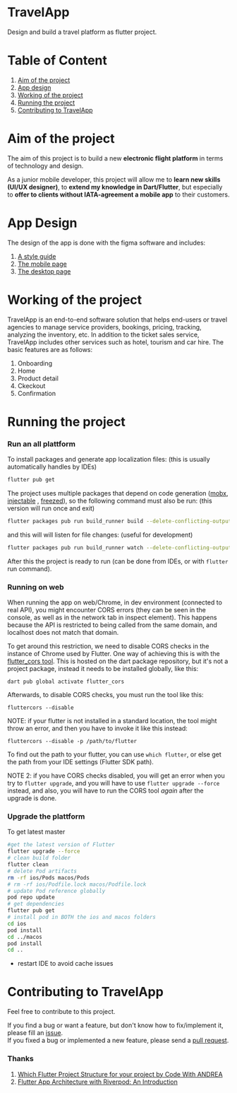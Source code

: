 # TravelApp

Design and build a travel platform as flutter project.

# Table of Content

1. [Aim of the project](#Aim-of-the-project)
2. [App design](#App-Design)
3. [Working of the project](#Working-of-the-project)
4. [Running the project](#Running-the-project)
5. [Contributing to TravelApp](#Contributing-to-TravelApp)

# Aim of the project

The aim of this project is to build a new **electronic flight platform** in terms of technology and
design.

As a junior mobile developer, this project will allow me to **learn new skills (UI/UX designer)**,
to **extend my knowledge in Dart/Flutter**, but especially to **offer to clients without
IATA-agreement a mobile app** to their customers.

# App Design

The design of the app is done with the figma software and includes:

1. [A style guide](https://www.figma.com/file/mMvfzqhzETRqSQNksAD4fb/My-Travel-App?node-id=56%3A41&t=AnAN9EMoAG2tkXMu-0)
2. [The mobile page](https://www.figma.com/file/mMvfzqhzETRqSQNksAD4fb/My-Travel-App?node-id=0%3A1&t=AnAN9EMoAG2tkXMu-0)
3. [The desktop page](https://www.figma.com/file/mMvfzqhzETRqSQNksAD4fb/My-Travel-App?node-id=143%3A35792&t=AnAN9EMoAG2tkXMu-0)

# Working of the project

TravelApp is an end-to-end software solution that helps end-users or travel agencies to manage
service providers, bookings, pricing, tracking, analyzing the inventory, etc. In addition to the
ticket sales service, TravelApp includes other services such as hotel, tourism and car hire. The
basic features are as follows:

1. Onboarding
2. Home
3. Product detail
4. Ckeckout
5. Confirmation

# Running the project

### Run an all plattform

To install packages and generate app localization files: (this is usually automatically handles by
IDEs)

```sh
flutter pub get
```

The project uses multiple packages that depend on code
generation ([mobx](https://pub.dev/packages/mobx), [injectable](https://pub.dev/packages/injectable)
, [freezed](https://pub.dev/packages/freezed)), so the following command must also be run: (this
version will run once and exit)

```sh
flutter packages pub run build_runner build --delete-conflicting-outputs
```

and this will will listen for file changes: (useful for development)

```sh
flutter packages pub run build_runner watch --delete-conflicting-outputs
```

After this the project is ready to run (can be done from IDEs, or with `flutter` run command).

### Running on web

When running the app on web/Chrome, in dev environment (connected to real API), you might encounter
CORS errors (they can be seen in the console, as well as in the network tab in inspect element).
This happens because the API is restricted to being called from the same domain, and localhost does
not match that domain.

To get around this restriction, we need to disable CORS checks in the instance of Chrome used by
Flutter. One way of achieving this is with
the [flutter_cors tool](https://pub.dev/packages/flutter_cors). This is hosted on the dart package
repository, but it's not a project package, instead it needs to be installed globally, like this:

```
dart pub global activate flutter_cors
```

Afterwards, to disable CORS checks, you must run the tool like this:

```
fluttercors --disable
```

NOTE: if your flutter is not installed in a standard location, the tool might throw an error, and
then you have to invoke it like this instead:

```
fluttercors --disable -p /path/to/flutter
```

To find out the path to your flutter, you can use `which flutter`, or else get the path from your
IDE settings (Flutter SDK path).

NOTE 2: if you have CORS checks disabled, you will get an error when you try to `flutter upgrade`,
and you will have to use `flutter upgrade --force` instead, and also, you will have to run the CORS
tool _again_ after the upgrade is done.

### Upgrade the plattform

To get latest master

```sh
#get the latest version of Flutter 
flutter upgrade --force
# clean build folder
flutter clean
# delete Pod artifacts
rm -rf ios/Pods macos/Pods
# rm -rf ios/Podfile.lock macos/Podfile.lock 
# update Pod reference globally
pod repo update
# get dependencies
flutter pub get
# install pod in BOTH the ios and macos folders
cd ios
pod install
cd ../macos
pod install
cd ..
```

- restart IDE to avoid cache issues

# Contributing to TravelApp

Feel free to contribute to this project.

If you find a bug or want a feature, but don't know how to fix/implement it, please fill
an [issue](...).  
If you fixed a bug or implemented a new feature, please send a [pull request](...).

### Thanks

1. [Which Flutter Project Structure for your project by Code With ANDREA](https://codewithandrea.com/articles/flutter-project-structure/)
1. [Flutter App Architecture with Riverpod: An Introduction](https://codewithandrea.com/articles/flutter-app-architecture-riverpod-introduction/)
